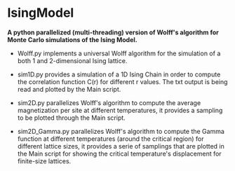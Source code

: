 # IsingModel

**A python parallelized (multi-threading) version of Wolff's algorithm for Monte Carlo simulations of the Ising Model.**

- Wolff.py implements a universal Wolff algorithm for the simulation of a both 1 and 2-dimensional Ising lattice.

- sim1D.py provides a simulation of a 1D Ising Chain in order to compute the correlation function C(r) for different r values. The txt output is being read and plotted by the Main script.

- sim2D.py parallelizes Wolff's algorithm to compute the average magnetization per site at different temperatures, it provides a sampling to be plotted through the Main script.

- sim2D_Gamma.py parallelizes Wolff's algorithm to compute the Gamma function at different temperatures (around the critical region) for different lattice sizes, it provides a serie of samplings that are plotted in the Main script for showing the critical temperature's displacement for finite-size lattices.

